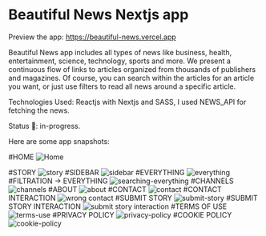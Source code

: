 # Beautiful News Nextjs app

Preview the app: https://beautiful-news.vercel.app

Beautiful News app includes all types of news like business, health, entertainment, science, technology, sports and more. We present a continuous flow of links to articles organized from thousands of publishers and magazines.
Of course, you can search within the articles for an article you want, or just use filters to read all news around a specific article. 

Technologies Used:
Reactjs with Nextjs and SASS, I used NEWS_API for fetching the news.

Status 📶: in-progress.

Here are some app snapshots:

#HOME
![Home](https://github.com/FrontEndDevo/beautiful-news/assets/98362185/c920cc77-45ee-4af0-b5e9-9affefd5f51e)

#STORY
![story](https://user-images.githubusercontent.com/98362185/228386717-7dd18b02-ec7d-4b2e-b706-bf2864766b1d.png)
#SIDEBAR
![sidebar](https://user-images.githubusercontent.com/98362185/228386732-c3e5a9b7-51e0-4467-abec-e887eaeeed28.png)
#EVERYTHING
![everything](https://github.com/FrontEndDevo/beautiful-news/assets/98362185/ea574f06-2d12-49bd-9ccc-168fde9ea733)
#FILTRATION -> EVERYTHING
![searching-everything](https://github.com/FrontEndDevo/beautiful-news/assets/98362185/055cd5cb-fd12-4b3d-8f9d-46aa808f00b2)
#CHANNELS
![channels](https://user-images.githubusercontent.com/98362185/227792209-238a3124-1abf-4dab-979e-c2bf076e4c91.png)
#ABOUT
![about](https://user-images.githubusercontent.com/98362185/227792220-551da266-f647-479d-9fa1-adf513055266.png)
#CONTACT
![contact](https://user-images.githubusercontent.com/98362185/227792207-51ba3b8d-832b-45b1-acaa-ace5b6625831.png)
#CONTACT INTERACTION
![wrong contact](https://user-images.githubusercontent.com/98362185/227792206-6016c6e2-2597-4cc1-a9ef-22d8dac39500.png)
#SUBMIT STORY
![submit-story](https://user-images.githubusercontent.com/98362185/235327642-1bae446a-f327-4463-ae55-a7fde6ae0d2b.png)
#SUBMIT STORY INTERACTION
![submit story interaction](https://user-images.githubusercontent.com/98362185/235327646-dde5fde5-61d0-401e-8c73-cdcd71570d72.png)
#TERMS OF USE
![terms-use](https://user-images.githubusercontent.com/98362185/235327660-695733cb-3d59-42ff-9488-f34b7133cddf.png)
#PRIVACY POLICY
![privacy-policy](https://user-images.githubusercontent.com/98362185/235327666-f60494cc-5ee2-4c35-bb2b-872997752f53.png)
#COOKIE POLICY
![cookie-policy](https://user-images.githubusercontent.com/98362185/235327671-3d386aa4-9610-4ab7-bc4e-8d56611a193a.png)

